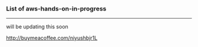 ### List of aws-hands-on-in-progress
---
will be updating this soon

http://buymeacoffee.com/niyushbjr1L
